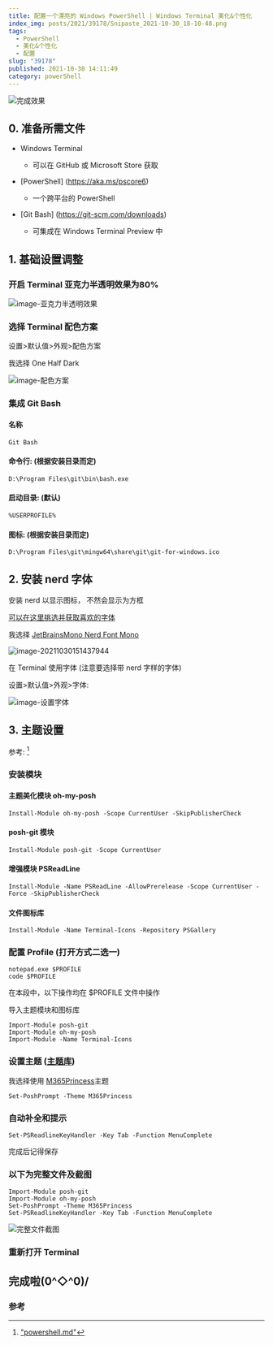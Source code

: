 ```yaml
---
title: 配置一个漂亮的 Windows PowerShell | Windows Terminal 美化&个性化
index_img: posts/2021/39178/Snipaste_2021-10-30_18-10-48.png
tags:
  - PowerShell
  - 美化&个性化
  - 配置
slug: "39178"
published: 2021-10-30 14:11:49
category: powerShell
---
```


<!-- ## 完成效果 -->

![完成效果](./uTools_1635574749923.png)

## 0. 准备所需文件

* Windows Terminal

  * 可以在 GitHub 或 Microsoft Store 获取
* [PowerShell] (<https://aka.ms/pscore6>)

  * 一个跨平台的 PowerShell
* [Git Bash] (<https://git-scm.com/downloads>)
  * 可集成在 Windows Terminal Preview 中

## 1. 基础设置调整

### 开启 Terminal  亚克力半透明效果为80%

![image-亚克力半透明效果](image-20211030143820010.png)

### 选择 Terminal  配色方案

设置>默认值>外观>配色方案

我选择 One Half Dark

![image-配色方案](image-20211030151624811.png)

### 集成 Git Bash

#### 名称

```shell
Git Bash
```

#### 命令行: (根据安装目录而定)

```shell
D:\Program Files\git\bin\bash.exe
```

#### 启动目录: (默认)

```shell
%USERPROFILE%
```

#### 图标: (根据安装目录而定)

```shell
D:\Program Files\git\mingw64\share\git\git-for-windows.ico
```

## 2. 安装 nerd 字体

安装 nerd 以显示图标， 不然会显示为方框

[可以在这里挑选并获取喜欢的字体](https://www.nerdfonts.com/font-downloads)

我选择 [JetBrainsMono Nerd Font Mono](https://github.com/ryanoasis/nerd-fonts/releases/download/v2.1.0/JetBrainsMono.zip)

![image-20211030151437944](image-20211030151437944.png)

在 Terminal  使用字体 (注意要选择带 nerd 字样的字体)

设置>默认值>外观>字体:

![image-设置字体](image-20211030151624811.png)

## 3. 主题设置  

参考: [^1]  

### 安装模块

#### 主题美化模块 oh-my-posh

``` shell
Install-Module oh-my-posh -Scope CurrentUser -SkipPublisherCheck
```

#### posh-git 模块

``` shell
Install-Module posh-git -Scope CurrentUser
```

#### 增强模块 PSReadLine

``` shell
Install-Module -Name PSReadLine -AllowPrerelease -Scope CurrentUser -Force -SkipPublisherCheck
```

#### 文件图标库

``` shell
Install-Module -Name Terminal-Icons -Repository PSGallery
```

### 配置 Profile (打开方式二选一)

``` shell
notepad.exe $PROFILE
code $PROFILE
```

在本段中，以下操作均在 $PROFILE 文件中操作

导入主题模块和图标库

``` shell
Import-Module posh-git
Import-Module oh-my-posh
Import-Module -Name Terminal-Icons
```

### 设置主题 ([主题库](https://ohmyposh.dev/docs/themes))

我选择使用 [M365Princess](https://ohmyposh.dev/docs/themes#m365princess)主题

``` shell
Set-PoshPrompt -Theme M365Princess
```

### 自动补全和提示

``` shell
Set-PSReadlineKeyHandler -Key Tab -Function MenuComplete
```

完成后记得保存

### 以下为完整文件及截图

``` shell
Import-Module posh-git
Import-Module oh-my-posh
Set-PoshPrompt -Theme M365Princess
Set-PSReadlineKeyHandler -Key Tab -Function MenuComplete
```

![完整文件截图](Snipaste_2021-10-30_15-07-33.png)

### 重新打开 Terminal  

## 完成啦\(0^◇^0)/

### 参考

[^1]: ["powershell.md"](https://gist.github.com/xiaopeng163/0fe4225a56ff97cd47e25a4b8a6f36ec)
